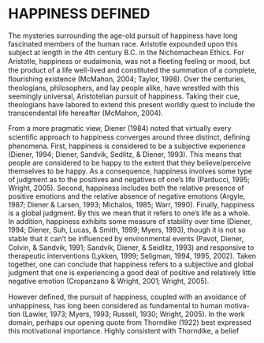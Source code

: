 # HAPPINESS DEFINED

The mysteries surrounding the age-old pursuit of happiness have long fascinated members of the human race. Aristotle expounded upon this subject at length in the 4th century B.C. in the Nichomachean Ethics. For Aristotle, happiness or eudaimonia, was not a ﬂeeting feeling or mood, but the product of a life well-lived and constituted the summation of a complete, ﬂourishing existence (McMahon, 2004; Taylor, 1998). Over the centuries, theologians, philosophers, and lay people alike, have wrestled with this seemingly universal, Aristotelian pursuit of happiness. Taking their cue, theologians have labored to extend this present worldly quest to include the transcendental life hereafter (McMahon, 2004).

From a more pragmatic view, Diener (1984) noted that virtually every scientiﬁc approach to happiness converges around three distinct, deﬁning phenomena. First, happiness is considered to be a subjective experience (Diener, 1994; Diener, Sandvik, Sedlitz, & Diener, 1993). This means that people are considered to be happy to the extent that they believe/perceive themselves to be happy. As a consequence, happiness involves some type of judgment as to the positives and negatives of one’s life (Parducci, 1995; Wright, 2005). Second, happiness includes both the relative presence of positive emotions and the relative absence of negative emotions (Argyle, 1987; Diener & Larsen, 1993; Michalos, 1985; Warr, 1990). Finally, happiness is a global judgment. By this we mean that it refers to one’s life as a whole. In addition, happiness exhibits some measure of stability over time (Diener, 1994; Diener, Suh, Lucas, & Smith, 1999; Myers, 1993), though it is not so stable that it can’t be inﬂuenced by environmental events (Pavot, Diener, Colvin, & Sandvik, 1991; Sandvik, Diener, & Seidlitz, 1993) and responsive to therapeutic interventions (Lykken, 1999; Seligman, 1994, 1995, 2002). Taken together, one can conclude that happiness refers to a subjective and global judgment that one is experiencing a good deal of positive and relatively little negative emotion (Cropanzano & Wright, 2001; Wright, 2005).

However deﬁned, the pursuit of happiness, coupled with an avoidance of unhappiness, has long been considered as fundamental to human motiva- tion (Lawler, 1973; Myers, 1993; Russell, 1930; Wright, 2005). In the work domain, perhaps our opening quote from Thorndike (1922) best expressed this motivational importance. Highly consistent with Thorndike, a belief
